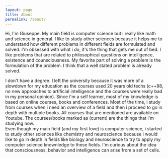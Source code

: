 ```yaml
---
layout: page
title: About
permalink: /about/
---
```


Hi, I'm Giuseppe. My main field is computer science but i really like math and science in general. I like to study other sciences because it helps me to understand how different problems in different fields are formulated and solved. I'm obsessed with what i do, it's the thing that gets me out of bed. I like problems that are related to philosophical questions on intelligence, existence and counsciousness. My favorite part of solving a problem is the formulation of the problem. I think that a well stated problem is already solved.  

I don't have a degree.
I left the university because it was more of a slowdown
for my education as the courses used 20 years old techs (c++98, no new approaches to artificial intelligence and the courses were really bad in my personal opinion).
Since i'm a self learner, most of my knowledge is based on online courses, books and conferences.
Most of the time, i study from courses when i need an overview of a field and then i proceed to go in depth with multiple books.
All courses that are mentioned are available on Youtube. 
The courses/books marked as (current) are the things that i'm studying now.  
Even though my main field (and my first love) is computer science, i started to study other sciences like chemistry and neuroscience because i would like to go in depth in fields like biology and neuroscience to try to apply my computer science knownledge to these fields. I'm curious about the idea that consciousness, behavior and intelligence can arise from a set of cells.